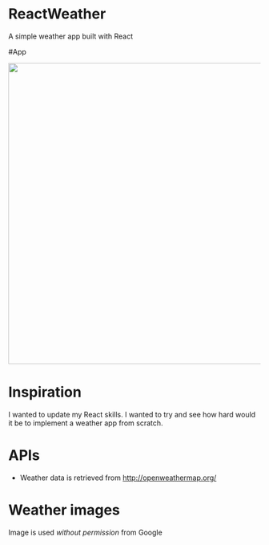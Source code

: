 # ReactWeather
A simple weather app built with React

#App

<img src="https://raw.githubusercontent.com/basilanathan/ReactWeather/master/screenshot/ReactWeather.png" width="600">

# Inspiration
I wanted to update my React skills. I wanted to try and see how hard would it be to implement a weather app from scratch.

# APIs
+ Weather data is retrieved from http://openweathermap.org/

# Weather images
Image is used _without permission_ from Google
